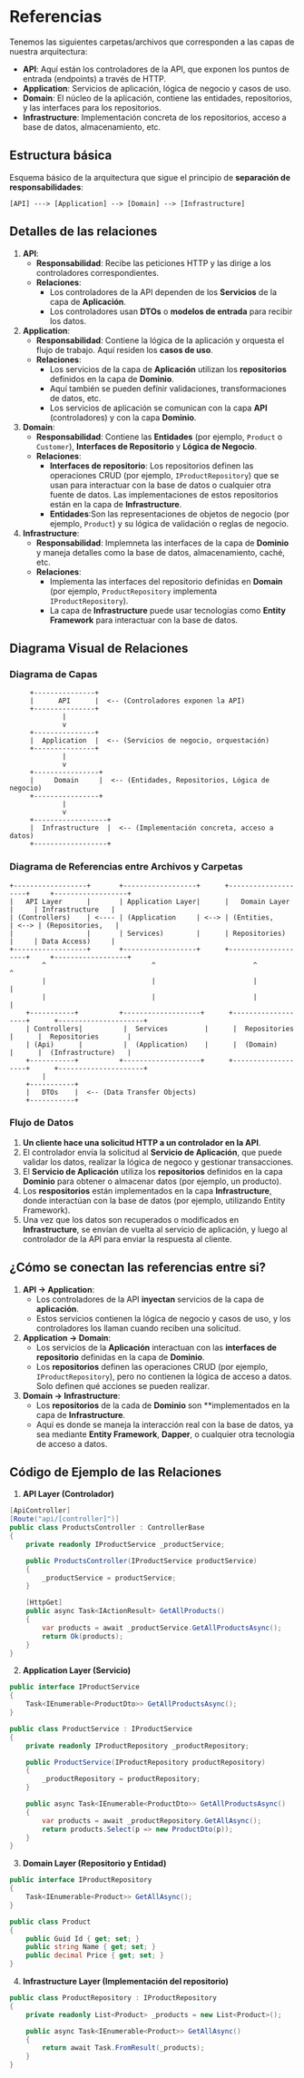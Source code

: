 # Referencias

Tenemos las siguientes carpetas/archivos que corresponden a las capas de nuestra arquitectura:

- **API**: Aquí están los controladores de la API, que exponen los puntos de entrada (endpoints) a través de HTTP.
- **Application**: Servicios de aplicación, lógica de negocio y casos de uso.
- **Domain**: El núcleo de la aplicación, contiene las entidades, repositorios, y las interfaces para los repositorios.
- **Infrastructure**: Implementación concreta de los repositorios, acceso a base de datos, almacenamiento, etc.

## Estructura básica

Esquema básico de la arquitectura que sigue el principio de **separación de responsabilidades**:

```
[API] ---> [Application] --> [Domain] --> [Infrastructure]
```

## Detalles de las relaciones
1. **API**:
   - **Responsabilidad**: Recibe las peticiones HTTP y las dirige a los controladores correspondientes.
   - **Relaciones**:
      - Los controladores de la API dependen de los **Servicios** de la capa de **Aplicación**.
      - Los controladores usan **DTOs** o **modelos de entrada** para recibir los datos.
2. **Application**:
   - **Responsabilidad**: Contiene la lógica de la aplicación y orquesta el flujo de trabajo. Aquí residen los **casos de uso**.
   - **Relaciones**:
      - Los servicios de la capa de **Aplicación** utilizan los **repositorios** definidos en la capa de **Dominio**.
      - Aquí también se pueden defínir validaciones, transformaciones de datos, etc.
      - Los servicios de aplicación se comunican con la capa **API** (controladores) y con la capa **Dominio**.
3. **Domain**:
   - **Responsabilidad**: Contiene las **Entidades** (por ejemplo, `Product` o `Customer`), **Interfaces de Repositorio** y **Lógica de Negocio**.
   - **Relaciones**:
      - **Interfaces de repositorio**: Los repositorios definen las operaciones CRUD (por ejemplo, `IProductRepository`) que se usan para interactuar con la base de datos o cualquier otra fuente de datos. Las implementaciones de estos repositorios están en la capa de **Infrastructure**.
      - **Entidades**:Son las representaciones de objetos de negocio (por ejemplo, `Product`) y su lógica de validación o reglas de negocio.
4. **Infrastructure**:
   - **Responsabilidad**: Implemneta las interfaces de la capa de **Dominio** y maneja detalles como la base de datos, almacenamiento, caché, etc.
   - **Relaciones**:
      - Implementa las interfaces del repositorio definidas en **Domain** (por ejemplo, `ProductRepository` implementa `IProductRepository`).
      - La capa de **Infrastructure** puede usar tecnologías como **Entity Framework** para interactuar con la base de datos.

## Diagrama Visual de Relaciones

### Diagrama de Capas

```
     +---------------+
     |      API      |  <-- (Controladores exponen la API)
     +---------------+
             |
             v
     +---------------+
     |  Application  |  <-- (Servicios de negocio, orquestación)
     +---------------+
             |
             v
     +----------------+
     |     Domain     |  <-- (Entidades, Repositorios, Lógica de negocio)
     +----------------+
             |
             v
     +------------------+
     |  Infrastructure  |  <-- (Implementación concreta, acceso a datos)
     +------------------+
```

### Diagrama de Referencias entre Archivos y Carpetas

```
+------------------+       +------------------+      +--------------------+     +------------------+
|   API Layer      |       | Application Layer|      |   Domain Layer     |     | Infrastructure   |
| (Controllers)    | <---- | (Application     | <--> | (Entities,         | <--> | (Repositories,   |
|                  |       | Services)        |      | Repositories)      |     | Data Access)     |
+------------------+       +------------------+      +--------------------+     +------------------+
        ^                          ^                        ^                         ^
        |                          |                        |                         |
        |                          |                        |                         |
    +-----------+          +-------------------+      +-------------------+      +---------------------+
    | Controllers|          |  Services         |      |  Repositories     |      |  Repositories       |
    | (Api)      |          |  (Application)    |      |  (Domain)         |      |  (Infrastructure)   |
    +-----------+          +-------------------+      +-------------------+      +---------------------+
        |
    +-----------+ 
    |   DTOs    |  <-- (Data Transfer Objects) 
    +-----------+ 
```

### Flujo de Datos

1. **Un cliente hace una solicitud HTTP a un controlador en la API**.
2. El controlador envía la solicitud al **Servicio de Aplicación**, que puede validar los datos, realizar la lógica de negoco y gestionar transacciones.
3. El **Servicio de Aplicación** utiliza los **repositorios** definidos en la capa **Dominio** para obtener o almacenar datos (por ejemplo, un producto).
4. Los **respositorios** están implementados en la capa **Infrastructure**, donde interactúan con la base de datos (por ejemplo, utilizando Entity Framework).
5. Una vez que los datos son recuperados o modificados en **Infrastructure**, se envían de vuelta al servicio de aplicación, y luego al controlador de la API para enviar la respuesta al cliente.

## ¿Cómo se conectan las referencias entre si?

1. **API -> Application**:
    - Los controladores de la API **inyectan** servicios de la capa de **aplicación**.
    - Estos servicios contienen la lógica de negocio y casos de uso, y los controladores los llaman cuando reciben una solicitud.
2. **Application -> Domain**:
    - Los servicios de la **Aplicación** interactuan con las **interfaces de repositorio** definidas en la capa de **Dominio**.
    - Los **repositorios** definen las operaciones CRUD (por ejemplo, `IProductRepository`), pero no contienen la lógica de acceso a datos. Solo definen qué acciones se pueden realizar.
3. **Domain -> Infrastructure**:
    - Los **repositorios** de la cada de **Dominio** son **implementados en la capa de **Infrastructure**.
    - Aquí es donde se maneja la interacción real con la base de datos, ya sea mediante **Entity Framework**, **Dapper**, o cualquier otra tecnologia de acceso a datos.

## Código de Ejemplo de las Relaciones

1. **API Layer (Controlador)**

```csharp
[ApiController]
[Route("api/[controller]")]
public class ProductsController : ControllerBase
{
    private readonly IProductService _productService;

    public ProductsController(IProductService productService)
    {
        _productService = productService;
    }

    [HttpGet]
    public async Task<IActionResult> GetAllProducts()
    {
        var products = await _productService.GetAllProductsAsync();
        return Ok(products);
    }
}
```

2. **Application Layer (Servicio)**
```csharp
public interface IProductService
{
    Task<IEnumerable<ProductDto>> GetAllProductsAsync();
}

public class ProductService : IProductService
{
    private readonly IProductRepository _productRepository;

    public ProductService(IProductRepository productRepository)
    {
        _productRepository = productRepository;
    }

    public async Task<IEnumerable<ProductDto>> GetAllProductsAsync()
    {
        var products = await _productRepository.GetAllAsync();
        return products.Select(p => new ProductDto(p));
    }
}
```

3. **Domain Layer (Repositorio y Entidad)**

```csharp
public interface IProductRepository
{
    Task<IEnumerable<Product>> GetAllAsync();
}

public class Product
{
    public Guid Id { get; set; }
    public string Name { get; set; }
    public decimal Price { get; set; }
}
```

4. **Infrastructure Layer (Implementación del repositorio)**

```csharp
public class ProductRepository : IProductRepository
{
    private readonly List<Product> _products = new List<Product>();

    public async Task<IEnumerable<Product>> GetAllAsync()
    {
        return await Task.FromResult(_products);
    }
}
```
